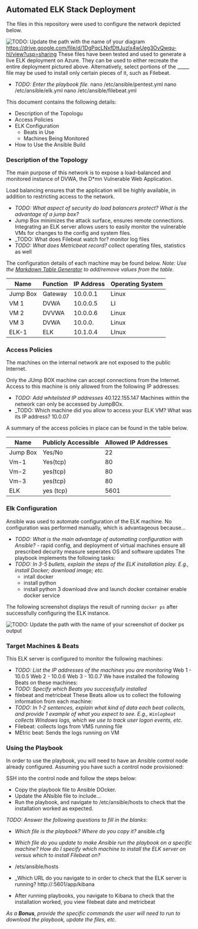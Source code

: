 ## Automated ELK Stack Deployment

The files in this repository were used to configure the network depicted below.

![TODO: Update the path with the name of your diagram](Images/diagram_filename.png)
https://drive.google.com/file/d/1DgPqcLNxfDttJuzIx4wUeg3OvQwqu-hl/view?usp=sharing
These files have been tested and used to generate a live ELK deployment on Azure. They can be used to either recreate the entire deployment pictured above. Alternatively, select portions of the _____ file may be used to install only certain pieces of it, such as Filebeat.

  - _TODO: Enter the playbook file._ 
  nano /etc/ansible/pentest.yml
nano /etc/ansible/elk.yml
nano /etc/ansible/filebeat.yml

This document contains the following details:
- Description of the Topologu
- Access Policies
- ELK Configuration
  - Beats in Use
  - Machines Being Monitored
- How to Use the Ansible Build


### Description of the Topology

The main purpose of this network is to expose a load-balanced and monitored instance of DVWA, the D*mn Vulnerable Web Application.

Load balancing ensures that the application will be highly available, in addition to restricting access to the network.
- _TODO: What aspect of security do load balancers protect? What is the advantage of a jump box?_
 -  Jump Box minimizes the attack surface, ensures remote connections.
Integrating an ELK server allows users to easily monitor the vulnerable VMs for changes to the config and system files.
- _TODO: What does Filebeat watch for?
monitor log files
- _TODO: What does Metricbeat record?_
collect operating files, statistics as well

The configuration details of each machine may be found below.
_Note: Use the [Markdown Table Generator](http://www.tablesgenerator.com/markdown_tables) to add/remove values from the table_.

| Name     | Function | IP Address | Operating System |
|----------|----------|------------|------------------|
| Jump Box | Gateway  | 10.0.0.1   | Linux            |
| VM 1     | DVWA     | 10.0.0.5   | LI               |
| VM 2     | DVVWA    | 10.0.0.6   | Linux            |
| VM 3    | DVWA     | 10.0.0.    | Linux             |
| ELK-1   | ELK       | 10.1.0.4    | LInux
### Access Policies

The machines on the internal network are not exposed to the public Internet.

Only the JUmp BOX machine can accept connections from the Internet. Access to this machine is only allowed from the following IP addresses:
- _TODO: Add whitelisted IP addresses_
40.122.155.147
Machines within the network can only be accessed by JumpBOx.
- _TODO: Which machine did you allow to access your ELK VM? What was its IP address? 10.0.07

A summary of the access policies in place can be found in the table below.

| Name     | Publicly Accessible | Allowed IP Addresses |
|----------|---------------------|----------------------|
| Jump Box | Yes/No              |22                    |
|Vm-1      | Yes(tcp)            |  80                  |
|Vm-2      |yes(tcp)             | 80                   |
|Vm-3      | yes(tcp)            | 80                   |
|ELK      |   yes (tcp)          |     5601             |
### Elk Configuration

Ansible was used to automate configuration of the ELK machine. No configuration was performed manually, which is advantageous because...
- _TODO: What is the main advantage of automating configuration with Ansible?_
        - rapid config, and deployment of virtual machines ensure all prescribed decurity measure
seperates OS and software updates
The playbook implements the following tasks:
- _TODO: In 3-5 bullets, explain the steps of the ELK installation play. E.g., install Docker; download image; etc._
    - intall docker
   - install python
    - install python 3
download dvw and launch docker container
enable docker service

The following screenshot displays the result of running `docker ps` after successfully configuring the ELK instance.

![TODO: Update the path with the name of your screenshot of docker ps output](Images/docker_ps_output.png)

### Target Machines & Beats
This ELK server is configured to monitor the following machines:
- _TODO: List the IP addresses of the machines you are monitoring_
Web 1 - 10.0.5
Web 2 - 10.0.6
Web 3 - 10.0.7
We have installed the following Beats on these machines:
- _TODO: Specify which Beats you successfully installed_
 - filebeat and metricbeat
These Beats allow us to collect the following information from each machine:
- _TODO: In 1-2 sentences, explain what kind of data each beat collects, and provide 1 example of what you expect to see. E.g., `Winlogbeat` collects Windows logs, which we use to track user logon events, etc._
 - Filebeat: collects logs from VMS running file
 - MEtric beat: Sends the logs running on VM
### Using the Playbook
In order to use the playbook, you will need to have an Ansible control node already configured. Assuming you have such a control node provisioned:

SSH into the control node and follow the steps below:
- Copy the playbook file to Ansible DOcker.
- Update the ANsible file to include...
- Run the playbook, and navigate to /etc/ansible/hosts to check that the installation worked as expected.

_TODO: Answer the following questions to fill in the blanks:_
- _Which file is the playbook? Where do you copy it?_ ansible.cfg
- _Which file do you update to make Ansible run the playbook on a specific machine? How do I specify which machine to install the ELK server on versus which to install Filebeat on?_
 - /ets/ansible/hosts
- _Which URL do you navigate to in order to check that the ELK server is running?
http://<elk-server-ip>:5601/app/kibana

 - After running playbooks, you navigate to Kibana to check that the installation worked, you view filebeat date and metricbeat

_As a **Bonus**, provide the specific commands the user will need to run to download the playbook, update the files, etc._
